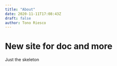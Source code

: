 ```yaml
---
title: "About"
date: 2020-11-11T17:08:43Z
draft: false
author: Tono Riesco
---
```


# New site for doc and more

Just the skeleton

